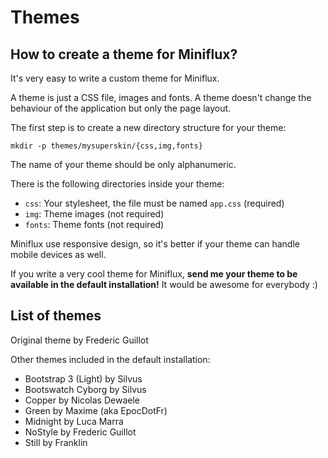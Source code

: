 Themes
======

How to create a theme for Miniflux?
-----------------------------------

It's very easy to write a custom theme for Miniflux.

A theme is just a CSS file, images and fonts.
A theme doesn't change the behaviour of the application but only the page layout.

The first step is to create a new directory structure for your theme:

    mkdir -p themes/mysuperskin/{css,img,fonts}

The name of your theme should be only alphanumeric.

There is the following directories inside your theme:

- `css`: Your stylesheet, the file must be named `app.css` (required)
- `img`: Theme images (not required)
- `fonts`: Theme fonts (not required)

Miniflux use responsive design, so it's better if your theme can handle mobile devices as well.

If you write a very cool theme for Miniflux, **send me your theme to be available in the default installation!**
It would be awesome for everybody :)

List of themes
--------------

Original theme by Frederic Guillot

Other themes included in the default installation:

- Bootstrap 3 (Light) by Silvus
- Bootswatch Cyborg by Silvus
- Copper by Nicolas Dewaele
- Green by Maxime (aka EpocDotFr)
- Midnight by Luca Marra
- NoStyle by Frederic Guillot
- Still by Franklin
